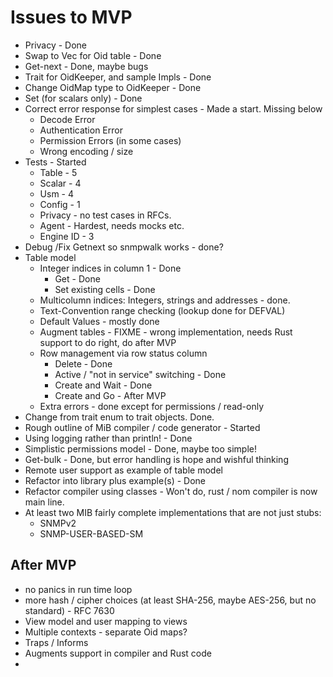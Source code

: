 # Issues to MVP

* Privacy - Done
* Swap to Vec for Oid table - Done
* Get-next - Done, maybe bugs
* Trait for OidKeeper, and sample Impls - Done
* Change OidMap type to OidKeeper - Done
* Set (for scalars only) - Done
* Correct error response for simplest cases - Made a start. Missing below
  * Decode Error
  * Authentication Error
  * Permission Errors (in some cases)
  * Wrong encoding / size
* Tests - Started
  * Table - 5
  * Scalar - 4
  * Usm - 4
  * Config - 1
  * Privacy - no test cases in RFCs.
  * Agent -  Hardest, needs mocks etc.
  * Engine ID - 3
* Debug /Fix Getnext so snmpwalk works - done?
* Table model
  * Integer indices in column 1 - Done
    * Get - Done
    * Set existing cells - Done
  * Multicolumn indices: Integers, strings and addresses - done.
  * Text-Convention range checking (lookup done for DEFVAL)
  * Default Values - mostly done
  * Augment tables - FIXME - wrong implementation, needs Rust support to do right, do after MVP
  * Row management via row status column
    * Delete - Done
    * Active / "not in service" switching - Done
    * Create and Wait - Done
    * Create and Go - After MVP
  * Extra errors - done except for permissions / read-only
* Change from trait enum to trait objects. Done.
* Rough outline of MiB compiler / code generator - Started
* Using logging rather than println! - Done
* Simplistic permissions model - Done, maybe too simple!
* Get-bulk - Done, but error handling is hope and wishful thinking 
* Remote user support as example of table model
* Refactor into library plus example(s) - Done
* Refactor compiler using classes - Won't do, rust / nom compiler is now main line.
* At least two MIB fairly complete implementations that are not just stubs:
  * SNMPv2
  * SNMP-USER-BASED-SM

## After MVP

* no panics in run time loop
* more hash / cipher choices (at least SHA-256, maybe AES-256, but no standard) - RFC 7630
* View model and user mapping to views
* Multiple contexts - separate Oid maps?
* Traps / Informs
* Augments support in compiler and Rust code
* 


